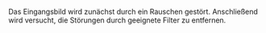 Das Eingangsbild wird zunächst durch ein Rauschen gestört. Anschließend wird versucht, die Störungen durch geeignete Filter zu entfernen.
